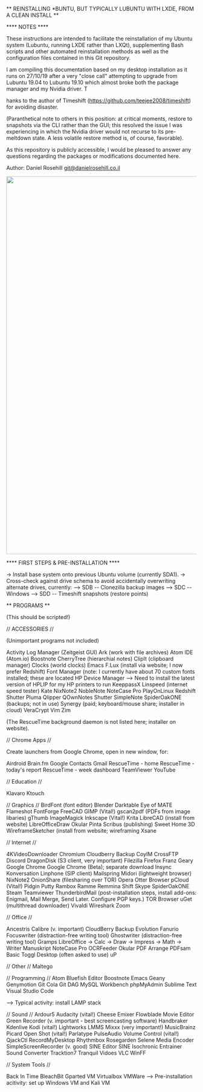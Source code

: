 ** REINSTALLING *BUNTU, BUT TYPICALLY LUBUNTU WITH LXDE, FROM A CLEAN INSTALL **

**** NOTES ****

These instructions are intended to facilitate the reinstallation of my Ubuntu system (Lubuntu, running LXDE rather than LXQt), supplementing Bash scripts and other automated reinstallation methods as well as the configuration files contained in this Git repository. 

I am compiling this documentation based on my desktop installation as it runs on 27/10/19 after a very "close call" attempting to upgrade from Lubuntu 19.04 to Lubuntu 19.10 which almost broke both the package manager and my Nvidia driver. T

hanks to the author of Timeshift (https://github.com/teejee2008/timeshift) for avoiding disaster.

(Paranthetical note to others in this position: at critical moments, restore to snapshots via the CLI rather than the GUI; this resolved the issue I was experiencing in which the Nvidia driver would not recurse to its pre-meltdown state. A less volatile restore method is, of course, favorable).

As this repository is publicly accessible, I would be pleased to answer any questions regarding the packages or modifications documented here.

Author: Daniel Rosehill
git@danielrosehill.co.il

<img src="https://i.imgur.com/FfR57PI.png" width="1000">

**** FIRST STEPS & PRE-INSTALLATION ****

-> Install base system onto previous Ubuntu volume (currently SDA1).
-> Cross-check against drive schema to avoid accidentally overwriting alternate drives, currently:
--> SDB -- Clonezilla backup images
--> SDC -- Windows 
--> SDD -- Timeshift snapshots (restore points)

** PROGRAMS **

(This should be scripted!)

// ACCESSORIES //

(Unimportant programs not included)

Activity Log Manager (Zeitgeist GUI)
Ark (work with file archives)
Atom IDE (Atom.io)
Boostnote
CherryTree (hierarchial notes)
ClipIt (clipboard manager)
Clocks (world clocks)
Emacs
F.Lux (install via website; I now prefer Redshift)
Font Manager (note: I currently have about 70 custom fonts installed; these are located 
HP Device Manager --> Need to install the latest version of HPLIP for my HP printers to run
KeeppassX
Linspeed (internet speed tester)
Kate
NixNote2
NobleNote
NoteCase Pro
PlayOnLinux
Redshift
Shutter
Pluma
Qlipper
QOwnNotes
Shutter
SimpleNote
SpiderOakONE (backups; not in use)
Synergy (paid; keyboard/mouse share; installer in cloud)
VeraCrypt
Vim
Zim

(The RescueTime background daemon is not listed here; installer on website).

// Chrome Apps //

Create launchers from Google Chrome, open in new window, for:

Airdroid
Brain.fm
Google Contacts
Gmail
RescueTime - home
RescueTime - today's report
RescueTime - week dashboard
TeamViewer
YouTube

// Education //

Klavaro
Ktouch

// Graphics // 
BirdFont (font editor)
Blender
Darktable
Eye of MATE
Flameshot
FontForge
FreeCAD
GIMP (Vital!)
gscan2pdf (PDFs from image libaries)
gThumb
ImageMagick
Inkscape (Vital!)
Krita
LibreCAD (install from website)
LibreOfficeDraw
Okular
Pinta
Scribus (publishing)
Sweet Home 3D
WireframeSketcher (install from website; wireframing
Xsane

// Internet //

4KVideoDownloader
Chromium
Cloudberry Backup
CoyIM 
CrossFTP
Discord
DragonDisk (S3 client, very important)
Filezilla
Firefox
Franz
Geary
Google Chrome
Google Chrome (Beta); separate download
Insync
Konversation
Linphone (SIP client)
Mailspring
Midori (lightweight browser)
NixNote2
OnionShare (filesharing over TOR)
Opera
Otter Browser
pCloud (Vital!)
Pidgin
Putty
Rambox
Ramme
Remmina
Shift
Skype
SpiderOakONE
Steam
Teamviewer
ThunderbirdMail (post-installation steps, install add-ons: Enigmail, Mail Merge, Send Later. Configure PGP keys.)
TOR Browser
uGet (multithread downloader)
Vivaldi
Wireshark
Zoom

// Office //

Ancestris
Calibre (v. important)
CloudBerry Backup
Evolution
Fanurio
Focuswriter (distraction-free writing tool)
Ghostwriter (distraction-free writing tool)
Gramps
LibreOffice
-> Calc
-> Draw
-> Impress
-> Math
-> Writer
Manuskript
NoteCase Pro
OCRFeeder
Okular
PDF Arrange 
PDFsam Basic
Toggl Desktop (often asked to use)
uP

// Other //
Maltego

// Programming //
Atom
Bluefish Editor
Boostnote
Emacs
Geany
Genymotion
Git Cola
Git DAG
MySQL Workbench
phpMyAdmin
Sublime Text
Visual Studio Code

--> Typical activity: install LAMP stack

// Sound //
Ardour5
Audacity (vital!)
Cheese
Emixer
Flowblade Movie Editor
Green Recorder (v. important - best screencasting software)
Handbraker
Kdenlive
Kodi (vital!)
Lightworks
LMMS
Mixxx (very important!)
MusicBrainz Picard
Open Shot (vital!)
Parlatype
PulseAudio Volume Control (vital!)
QjackCtl
RecordMyDesktop
Rhythmbox
Rosegarden
Selene Media Encoder
SimpleScreenRecorder (v. good)
SINE Editor
SINE Isochronic Entrainer
Sound Converter
Tracktion7
Tranquil
Vidoes
VLC
WinFF

// System Tools //

Back In Time
BleachBit
Gparted
VM Virtualbox 
VMWare --> Pre-installation acitivity: set up Windows VM and Kali VM

















